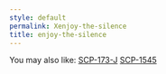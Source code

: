 ```yaml
---
style: default
permalink: Xenjoy-the-silence
title: enjoy-the-silence
---
```

You may also like:
[SCP-173-J](http://scp-wiki.net/scp-173-j)
[SCP-1545](http://scp-wiki.net/scp-1545)